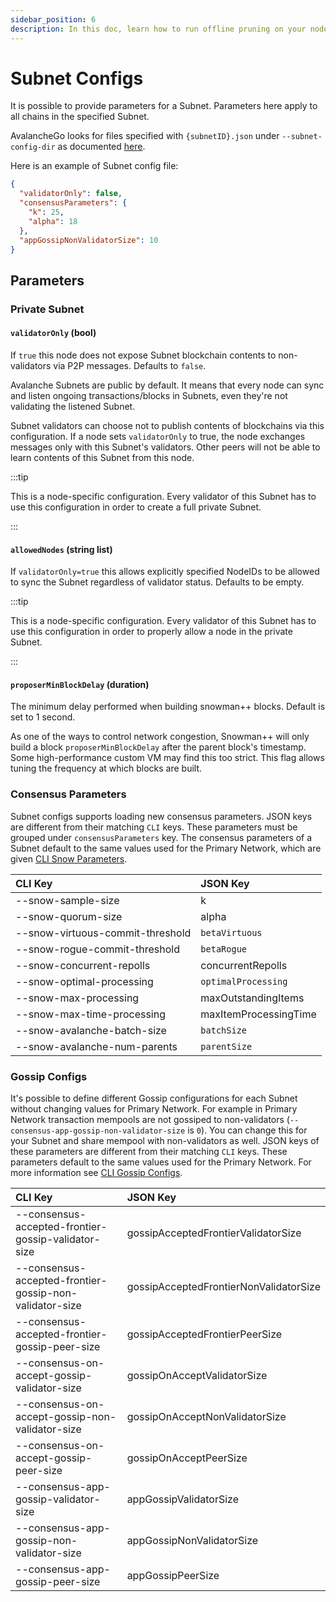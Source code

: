 ```yaml
---
sidebar_position: 6
description: In this doc, learn how to run offline pruning on your node to reduce its disk usage.
---
```


# Subnet Configs

It is possible to provide parameters for a Subnet. Parameters here apply to all
chains in the specified Subnet.

AvalancheGo looks for files specified with `{subnetID}.json` under
`--subnet-config-dir` as documented
[here](./avalanchego-config-flags.md#subnet-configs).

Here is an example of Subnet config file:

```json
{
  "validatorOnly": false,
  "consensusParameters": {
    "k": 25,
    "alpha": 18
  },
  "appGossipNonValidatorSize": 10
}
```

## Parameters

### Private Subnet

#### `validatorOnly` (bool)

If `true` this node does not expose Subnet blockchain contents to non-validators
via P2P messages. Defaults to `false`.

Avalanche Subnets are public by default. It means that every node can sync and
listen ongoing transactions/blocks in Subnets, even they're not validating the
listened Subnet.

Subnet validators can choose not to publish contents of blockchains via this
configuration. If a node sets `validatorOnly` to true, the node exchanges
messages only with this Subnet's validators. Other peers will not be able to
learn contents of this Subnet from this node.

:::tip

This is a node-specific configuration. Every validator of this Subnet has to use
this configuration in order to create a full private Subnet.

:::

#### `allowedNodes` (string list)

If `validatorOnly=true` this allows explicitly specified NodeIDs to be allowed
to sync the Subnet regardless of validator status. Defaults to be empty.

:::tip

This is a node-specific configuration. Every validator of this Subnet has to use
this configuration in order to properly allow a node in the private Subnet.

:::

#### `proposerMinBlockDelay` (duration)

The minimum delay performed when building snowman++ blocks. Default is set to 1 second.

As one of the ways to control network congestion, Snowman++ will only build a
block `proposerMinBlockDelay` after the parent block's timestamp. Some
high-performance custom VM may find this too strict. This flag allows tuning the
frequency at which blocks are built.

### Consensus Parameters

Subnet configs supports loading new consensus parameters. JSON keys are
different from their matching `CLI` keys. These parameters must be grouped under
`consensusParameters` key. The consensus parameters of a Subnet default to the
same values used for the Primary Network, which are given [CLI Snow
Parameters](./avalanchego-config-flags.md#snow-parameters).

| CLI Key                             | JSON Key                 |
| :---------------------------------- | :----------------------- |
| --snow-sample-size                  | k                        |
| --snow-quorum-size                  | alpha                    |
| --snow-virtuous-commit-threshold    | `betaVirtuous`           |
| --snow-rogue-commit-threshold       | `betaRogue`              |
| --snow-concurrent-repolls           | concurrentRepolls        |
| --snow-optimal-processing           | `optimalProcessing`      |
| --snow-max-processing               | maxOutstandingItems      |
| --snow-max-time-processing          | maxItemProcessingTime    |
| --snow-avalanche-batch-size         | `batchSize`              |
| --snow-avalanche-num-parents        | `parentSize`             |

### Gossip Configs

It's possible to define different Gossip configurations for each Subnet without
changing values for Primary Network. For example in Primary Network transaction
mempools are not gossiped to non-validators
(`--consensus-app-gossip-non-validator-size` is `0`). You can change this for
your Subnet and share mempool with non-validators as well. JSON keys of these
parameters are different from their matching `CLI` keys. These parameters
default to the same values used for the Primary Network. For more information
see [CLI Gossip Configs](./avalanchego-config-flags.md#gossiping).

| CLI Key                                                 | JSON Key                               |
| :------------------------------------------------------ | :------------------------------------- |
| --consensus-accepted-frontier-gossip-validator-size     | gossipAcceptedFrontierValidatorSize    |
| --consensus-accepted-frontier-gossip-non-validator-size | gossipAcceptedFrontierNonValidatorSize |
| --consensus-accepted-frontier-gossip-peer-size          | gossipAcceptedFrontierPeerSize         |
| --consensus-on-accept-gossip-validator-size             | gossipOnAcceptValidatorSize            |
| --consensus-on-accept-gossip-non-validator-size         | gossipOnAcceptNonValidatorSize         |
| --consensus-on-accept-gossip-peer-size                  | gossipOnAcceptPeerSize                 |
| --consensus-app-gossip-validator-size                   | appGossipValidatorSize                 |
| --consensus-app-gossip-non-validator-size               | appGossipNonValidatorSize              |
| --consensus-app-gossip-peer-size                        | appGossipPeerSize                      |
